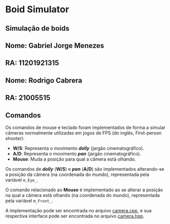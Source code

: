 # Boid Simulator
## Simulação de boids

## Nome: Gabriel Jorge Menezes
## RA: 11201921315

## Nome: Rodrigo Cabrera
## RA: 21005515


## Comandos

Os comandos de mouse e teclado foram implementados de forma a simular câmeras normalmente utilizadas em jogos de FPS (do inglês, First-person shooter):

* **W/S**: Representa o movimento ***dolly*** (jargão cinematográfico).
* **A/D**: Representa o movimento ***pan*** (jargão cinematográfico).
* **Mouse**: Muda a posição para qual a câmera está olhando.

Os comandos de ***dolly*** (**W/S**) e ***pan*** (**A/D**) são implementados alterando-se a posição da câmera (na coordenada do mundo), representada pela variável ```m_Eye_```.

O comando relacionado ao **Mouse** é implementado ao se alterar a posição na qual a câmera está olhando (na coordenada do mundo), representada pela variável ```m_Front_```.

A implementação pode ser encontrada no arquivo [camera.cpp](camera.cpp), e sua respectiva interface pode ser encontrada no arquivo [camera.hpp](camera.hpp).

